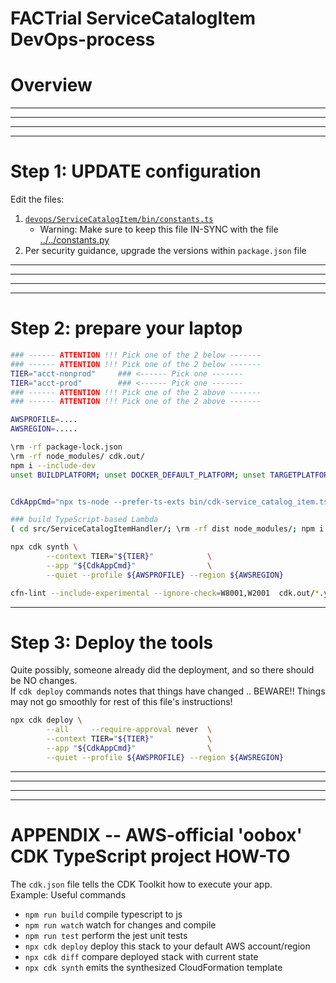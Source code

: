# FACTrial ServiceCatalogItem DevOps-process

# Overview

<HR/>
<HR/>
<HR/>
<HR/>

# Step 1: UPDATE configuration

Edit the files:
1.  [`devops/ServiceCatalogItem/bin/constants.ts`](./bin/constants.ts)
    *   Warning: Make sure to keep this file IN-SYNC with the file [../../constants.py](../../constants.py)
1.  Per security guidance, upgrade the versions within `package.json` file

<HR/>
<HR/>
<HR/>
<HR/>


# Step 2: prepare your laptop

```bash
### ------ ATTENTION !!! Pick one of the 2 below -------
### ------ ATTENTION !!! Pick one of the 2 below -------
TIER="acct-nonprod"     ### <------ Pick one -------
TIER="acct-prod"        ### <------ Pick one -------
### ------ ATTENTION !!! Pick one of the 2 above -------
### ------ ATTENTION !!! Pick one of the 2 above -------

AWSPROFILE=....
AWSREGION=.....

\rm -rf package-lock.json
\rm -rf node_modules/ cdk.out/
npm i --include-dev
unset BUILDPLATFORM; unset DOCKER_DEFAULT_PLATFORM; unset TARGETPLATFORM;


CdkAppCmd="npx ts-node --prefer-ts-exts bin/cdk-service_catalog_item.ts",

### build TypeScript-based Lambda
( cd src/ServiceCatalogItemHandler/; \rm -rf dist node_modules/; npm i --include-dev; npm run build )

npx cdk synth \
        --context TIER="${TIER}"            \
        --app "${CdkAppCmd}"                \
        --quiet --profile ${AWSPROFILE} --region ${AWSREGION}

cfn-lint --include-experimental --ignore-check=W8001,W2001  cdk.out/*.yaml
```

<HR/>

# Step 3: Deploy the tools

Quite possibly, someone already did the deployment, and so there should be NO changes.<BR/>
If `cdk deploy` commands notes that things have changed .. BEWARE!! Things may not go smoothly for rest of this file's instructions!

```bash
npx cdk deploy \
        --all     --require-approval never  \
        --context TIER="${TIER}"            \
        --app "${CdkAppCmd}"                \
        --quiet --profile ${AWSPROFILE} --region ${AWSREGION}
```

<HR/>
<HR/>
<HR/>
<HR/>

# APPENDIX -- AWS-official 'oobox' CDK TypeScript project HOW-TO

The `cdk.json` file tells the CDK Toolkit how to execute your app.<BR/>
Example: Useful commands

* `npm run build`   compile typescript to js
* `npm run watch`   watch for changes and compile
* `npm run test`    perform the jest unit tests
* `npx cdk deploy`  deploy this stack to your default AWS account/region
* `npx cdk diff`    compare deployed stack with current state
* `npx cdk synth`   emits the synthesized CloudFormation template
